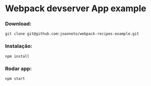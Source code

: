 # Webpack devserver App example

### Download:
```shell
git clone git@github.com:joaoneto/webpack-recipes-example.git
```


### Instalação:
```shell
npm install
```


### Rodar app:
```shell
npm start
```
